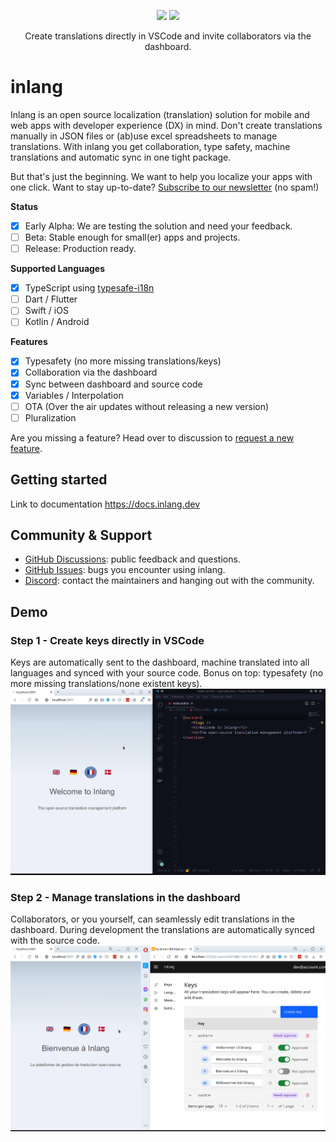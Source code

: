 <p align="center">
    <img width="400rem" src="https://raw.githubusercontent.com/inlang/inlang/main/assets/step1.gif" />
    <img height="240rem" src="https://raw.githubusercontent.com/inlang/inlang/main/assets/step2-half.gif" />
</p>
<p align="center">
  Create translations directly in VSCode and invite collaborators via the dashboard.
</p>

# inlang

Inlang is an open source localization (translation) solution for mobile and web apps with developer experience (DX) in mind. Don't create translations manually in JSON files or (ab)use excel spreadsheets to manage translations. With inlang you get collaboration, type safety, machine translations and automatic sync in one tight package.

But that's just the beginning. We want to help you localize your apps with one click. Want to stay up-to-date? [Subscribe to our newsletter](TODO) (no spam!)

**Status**

- [x] Early Alpha: We are testing the solution and need your feedback.
- [ ] Beta: Stable enough for small(er) apps and projects.
- [ ] Release: Production ready.

**Supported Languages**

- [x] TypeScript using [typesafe-i18n](https://github.com/ivanhofer/typesafe-i18n)
- [ ] Dart / Flutter
- [ ] Swift / iOS
- [ ] Kotlin / Android

**Features**

- [x] Typesafety (no more missing translations/keys)
- [x] Collaboration via the dashboard
- [x] Sync between dashboard and source code
- [x] Variables / Interpolation
- [ ] OTA (Over the air updates without releasing a new version)
- [ ] Pluralization 

Are you missing a feature? Head over to discussion to [request a new feature](https://github.com/inlang/inlang/discussions).

## Getting started

Link to documentation
https://docs.inlang.dev

## Community & Support

- [GitHub Discussions](https://github.com/inlang/inlang/discussions): public feedback and questions.
- [GitHub Issues](https://github.com/inlang/inlang/issues): bugs you encounter using inlang.
- [Discord](https://discord.gg/CUkj4fgz5K): contact the maintainers and hanging out with the community.

## Demo

### Step 1 - Create keys directly in VSCode

Keys are automatically sent to the dashboard, machine translated into all languages and synced with your source code. Bonus on top: typesafety (no more missing translations/none existent keys).
![Create keys directly in VSCode which are automatically sent to the dashboard and injected into the code](./assets/step1.gif)

### Step 2 - Manage translations in the dashboard

Collaborators, or you yourself, can seamlessly edit translations in the dashboard. During development the translations are automatically synced with the source code.
![Editing and syncing translations from the dashboard to source code](./assets/step2.gif)
